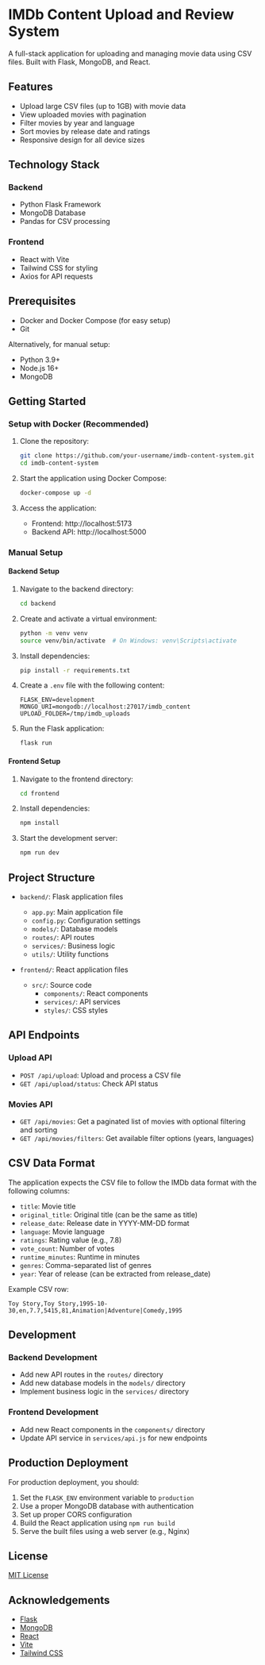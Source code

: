# IMDb Content Upload and Review System

A full-stack application for uploading and managing movie data using CSV files. Built with Flask, MongoDB, and React.

## Features

- Upload large CSV files (up to 1GB) with movie data
- View uploaded movies with pagination
- Filter movies by year and language
- Sort movies by release date and ratings
- Responsive design for all device sizes

## Technology Stack

### Backend
- Python Flask Framework
- MongoDB Database
- Pandas for CSV processing

### Frontend
- React with Vite
- Tailwind CSS for styling
- Axios for API requests

## Prerequisites

- Docker and Docker Compose (for easy setup)
- Git

Alternatively, for manual setup:
- Python 3.9+
- Node.js 16+
- MongoDB

## Getting Started

### Setup with Docker (Recommended)

1. Clone the repository:
   ```bash
   git clone https://github.com/your-username/imdb-content-system.git
   cd imdb-content-system
   ```

2. Start the application using Docker Compose:
   ```bash
   docker-compose up -d
   ```

3. Access the application:
   - Frontend: http://localhost:5173
   - Backend API: http://localhost:5000

### Manual Setup

#### Backend Setup

1. Navigate to the backend directory:
   ```bash
   cd backend
   ```

2. Create and activate a virtual environment:
   ```bash
   python -m venv venv
   source venv/bin/activate  # On Windows: venv\Scripts\activate
   ```

3. Install dependencies:
   ```bash
   pip install -r requirements.txt
   ```

4. Create a `.env` file with the following content:
   ```
   FLASK_ENV=development
   MONGO_URI=mongodb://localhost:27017/imdb_content
   UPLOAD_FOLDER=/tmp/imdb_uploads
   ```

5. Run the Flask application:
   ```bash
   flask run
   ```

#### Frontend Setup

1. Navigate to the frontend directory:
   ```bash
   cd frontend
   ```

2. Install dependencies:
   ```bash
   npm install
   ```

3. Start the development server:
   ```bash
   npm run dev
   ```

## Project Structure

- `backend/`: Flask application files
  - `app.py`: Main application file
  - `config.py`: Configuration settings
  - `models/`: Database models
  - `routes/`: API routes
  - `services/`: Business logic
  - `utils/`: Utility functions

- `frontend/`: React application files
  - `src/`: Source code
    - `components/`: React components
    - `services/`: API services
    - `styles/`: CSS styles

## API Endpoints

### Upload API

- `POST /api/upload`: Upload and process a CSV file
- `GET /api/upload/status`: Check API status

### Movies API

- `GET /api/movies`: Get a paginated list of movies with optional filtering and sorting
- `GET /api/movies/filters`: Get available filter options (years, languages)

## CSV Data Format

The application expects the CSV file to follow the IMDb data format with the following columns:

- `title`: Movie title
- `original_title`: Original title (can be the same as title)
- `release_date`: Release date in YYYY-MM-DD format
- `language`: Movie language
- `ratings`: Rating value (e.g., 7.8)
- `vote_count`: Number of votes
- `runtime_minutes`: Runtime in minutes
- `genres`: Comma-separated list of genres
- `year`: Year of release (can be extracted from release_date)

Example CSV row:
```
Toy Story,Toy Story,1995-10-30,en,7.7,5415,81,Animation|Adventure|Comedy,1995
```

## Development

### Backend Development

- Add new API routes in the `routes/` directory
- Add new database models in the `models/` directory
- Implement business logic in the `services/` directory

### Frontend Development

- Add new React components in the `components/` directory
- Update API service in `services/api.js` for new endpoints

## Production Deployment

For production deployment, you should:

1. Set the `FLASK_ENV` environment variable to `production`
2. Use a proper MongoDB database with authentication
3. Set up proper CORS configuration
4. Build the React application using `npm run build`
5. Serve the built files using a web server (e.g., Nginx)

## License

[MIT License](LICENSE)

## Acknowledgements

- [Flask](https://flask.palletsprojects.com/)
- [MongoDB](https://www.mongodb.com/)
- [React](https://reactjs.org/)
- [Vite](https://vitejs.dev/)
- [Tailwind CSS](https://tailwindcss.com/)